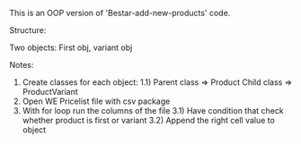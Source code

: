 This is an OOP version of 'Bestar-add-new-products' code.

Structure:

Two objects: First obj, variant obj

Notes:
1) Create classes for each object:
 1.1) Parent class => Product
      Child class => ProductVariant
2) Open WE Pricelist file with csv package
3) With for loop run the columns of the file
 3.1) Have condition that check whether product is first or variant
 3.2) Append the right cell value to object 